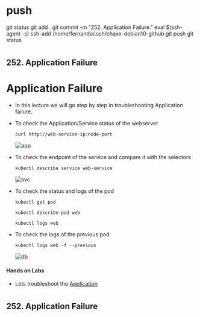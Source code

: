 #
# ###################################################################################################################### 
# ###################################################################################################################### 
#  push

git status
git add .
git commit -m "252. Application Failure."
eval $(ssh-agent -s)
ssh-add /home/fernando/.ssh/chave-debian10-github
git push
git status




# ###################################################################################################################### 
# ###################################################################################################################### 
##  252. Application Failure

# Application Failure
  
  - In this lecture we will go step by step in troubleshooting Application failure.

  - To check the Application/Service status of the webserver

    ```
    curl http://web-service-ip:node-port
    ```

    ![app](../../images/app.PNG)

  - To check the endpoint of the service and compare it with the selectors

    ```
    kubectl describe service web-service
    ```   

    ![svc](../../images/svc.PNG)


  - To check the status and logs of the pod

    ```
    kubectl get pod
    ```

    ```
    kubectl describe pod web
    ```

    ```
    kubectl logs web
    ```

  - To check the logs of the previous pod

    ```
    kubectl logs web -f --previous
    ```
    
    ![db](../../images/db.PNG)


  #### Hands on Labs

  - Lets troubleshoot the [Application](https://kodekloud.com/topic/practice-test-application-failure/)






# ###################################################################################################################### 
# ###################################################################################################################### 
##  252. Application Failure